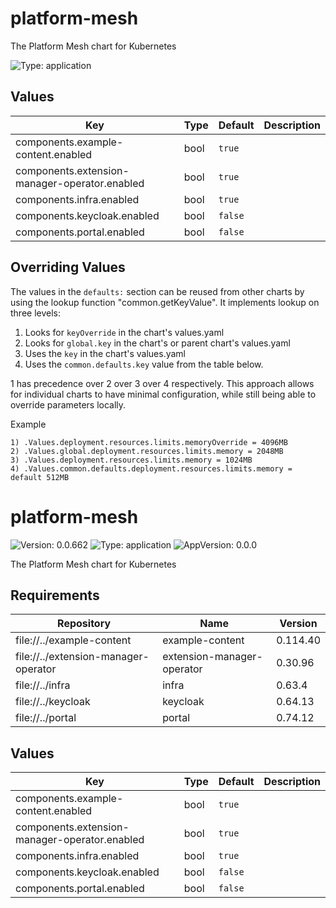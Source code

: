# platform-mesh

The Platform Mesh chart for Kubernetes

![Type: application](https://img.shields.io/badge/Type-application-informational?style=flat-square)
## Values
| Key | Type | Default | Description |
|-----|------|---------|-------------|
| components.example-content.enabled | bool | `true` |  |
| components.extension-manager-operator.enabled | bool | `true` |  |
| components.infra.enabled | bool | `true` |  |
| components.keycloak.enabled | bool | `false` |  |
| components.portal.enabled | bool | `false` |  |

## Overriding Values

The values in the `defaults:` section can be reused from other charts by using the lookup function "common.getKeyValue". It implements lookup on three levels:

1. Looks for `keyOverride` in the chart's values.yaml
2. Looks for `global.key` in the chart's or parent chart's values.yaml
3. Uses the `key` in the chart's values.yaml
4. Uses the `common.defaults.key` value from the table below.

1 has precedence over 2 over 3 over 4 respectively. This approach allows for individual charts to have minimal configuration, while still being able to override parameters locally.

Example
```
1) .Values.deployment.resources.limits.memoryOverride = 4096MB
2) .Values.global.deployment.resources.limits.memory = 2048MB
3) .Values.deployment.resources.limits.memory = 1024MB
4) .Values.common.defaults.deployment.resources.limits.memory = default 512MB
```
# platform-mesh

![Version: 0.0.662](https://img.shields.io/badge/Version-0.0.662-informational?style=flat-square) ![Type: application](https://img.shields.io/badge/Type-application-informational?style=flat-square) ![AppVersion: 0.0.0](https://img.shields.io/badge/AppVersion-0.0.0-informational?style=flat-square)

The Platform Mesh chart for Kubernetes

## Requirements

| Repository | Name | Version |
|------------|------|---------|
| file://../example-content | example-content | 0.114.40 |
| file://../extension-manager-operator | extension-manager-operator | 0.30.96 |
| file://../infra | infra | 0.63.4 |
| file://../keycloak | keycloak | 0.64.13 |
| file://../portal | portal | 0.74.12 |

## Values

| Key | Type | Default | Description |
|-----|------|---------|-------------|
| components.example-content.enabled | bool | `true` |  |
| components.extension-manager-operator.enabled | bool | `true` |  |
| components.infra.enabled | bool | `true` |  |
| components.keycloak.enabled | bool | `false` |  |
| components.portal.enabled | bool | `false` |  |


